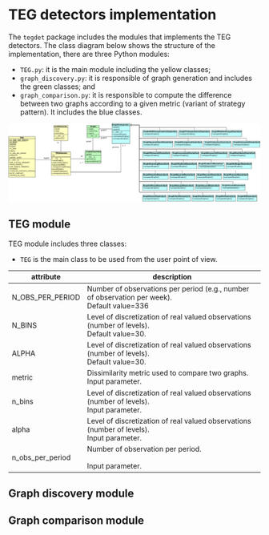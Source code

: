 # TEG detectors implementation

The ```tegdet``` package includes the  modules that implements the TEG detectors. The class diagram below  shows the structure of the implementation, there are three Python modules:
- ```TEG.py```: it is the main module including the yellow classes;
- ```graph_discovery.py```: it is responsible of graph generation and includes the green classes; and
- ```graph_comparison.py```: it is responsible to compute the difference between two graphs according to a given metric (variant of strategy pattern). It includes the blue classes.
 
 <img src="https://github.com/DiasporeUnizar/TEG/blob/master/doc/tegdet.png" width="1000">

## TEG module
TEG module includes three classes:

- ```TEG``` is the main class to be used from the user point of view.

| attribute         | description                                                                                       |
|------------------ |------------------------------------------------------------------------------------------------   |
| N_OBS_PER_PERIOD  | Number of observations per period (e.g., number of observation per week).<br>Default value=336    |
| N_BINS            | Level of discretization of real valued observations (number of levels). <br>Default value=30.     |
| ALPHA             | Level of discretization of real valued observations (number of levels). <br>Default value=30.     |
| metric            | Dissimilarity metric used to compare two graphs.<br>Input parameter.                              |
| n_bins            | Level of discretization of real valued observations (number of levels). <br>Input parameter.      |
| alpha             | Level of discretization of real valued observations (number of levels). <br>Input parameter.      |
| n_obs_per_period  | Number of observation per period.<br><br>Input parameter.                                         |

## Graph discovery module


## Graph comparison module
